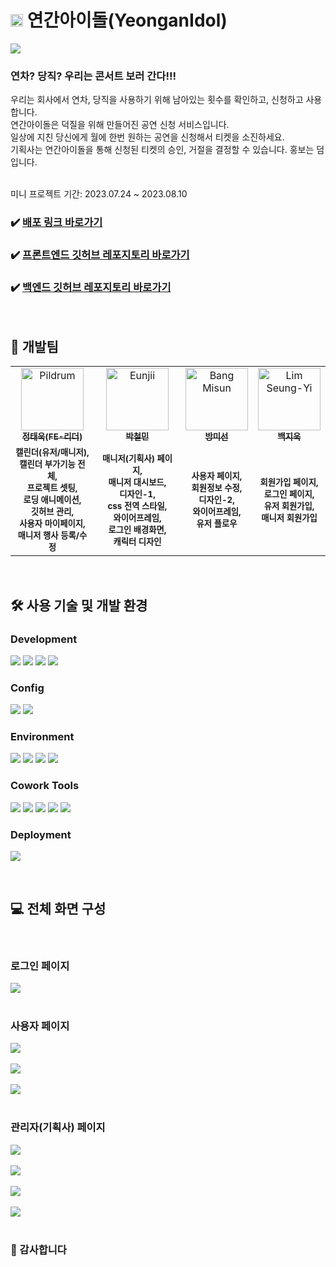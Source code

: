 # <img src="./public/image/LogoSymbol.svg" width="20"/> 연간아이돌(YeonganIdol)

<img src="./public/image/Logo-bg.svg"/>

### 연차? 당직? 우리는 콘서트 보러 간다!!!

우리는 회사에서 연차, 당직을 사용하기 위해 남아있는 횟수를 확인하고, 신청하고 사용합니다.
<br> 연간아이돌은 덕질을 위해 만들어진 공연 신청 서비스입니다.
<br> 일상에 지친 당신에게 월에 한번 원하는 공연을 신청해서 티켓을 소진하세요.
<br> 기획사는 연간아이돌을 통해 신청된 티켓의 승인, 거절을 결정할 수 있습니다. 홍보는 덤입니다.

<br>
미니 프로젝트 기간: 2023.07.24 ~ 2023.08.10
<br>
<h3>✔️ <a href="http://ec2-34-228-10-85.compute-1.amazonaws.com/login">배포 링크 바로가기</a></h3>
<h3>✔️ <a href="https://github.com/MINI-FASTCAMPUS5/scheduler-front">프론트엔드 깃허브 레포지토리 바로가기</a></h3>
<h3>✔️ <a href="https://github.com/MINI-FASTCAMPUS5/scheduler-back">백엔드 깃허브 레포지토리 바로가기</a></h3>
<br>

## 🤗 개발팀

<table>
  <tr>
    <td align="center">
      <a href="https://github.com/peacepiece7">
        <img src=https://avatars.githubusercontent.com/u/73880776?v=4" width="100px;" alt="Pildrum"/><br />
        <sub><b>정태욱(FE-리더)</b><br></sub>
      </a>
    </td>
    <td align="center">
      <a href="https://github.com/DICEPT">
        <img src="https://avatars.githubusercontent.com/u/106785596?v=4" width="100px;" alt="Eunjii"/><br />
        <sub><b>박철민</b><br></sub>
      </a>
    </td>
    <td align="center">
      <a href="https://github.com/0299bang">
        <img src="https://avatars.githubusercontent.com/u/128245462?v=4" width="100px;" alt="Bang Misun"/><br />
        <sub><b>방미선</b><br></sub>
      </a>
    </td>
    <td align="center">
      <a href="https://github.com/beakjiuk">
        <img src="https://avatars.githubusercontent.com/u/83908991?v=4" width="100px;" alt="Lim Seung-Yi"/><br />
        <sub><b>백지욱</b><br></sub>
      </a>
    </td>
  </tr>
 <tr>
    <td align="center">
        <sub><b>캘린더(유저/매니저),<br>캘린더 부가기능 전체,<br>프로젝트 셋팅,<br>로딩 애니메이션,<br>깃허브 관리,<br>사용자 마이페이지,<br>매니저 행사 등록/수정</sub>
    </td>
    <td align="center">
        <sub><b>매니저(기획사) 페이지,<br>매니저 대시보드,<br>디자인-1,<br>css 전역 스타일,<br>와이어프레임,<br>로그인 배경화면,<br>캐릭터 디자인</sub>
    </td>
    <td align="center">
        <sub><b>사용자 페이지,<br>회원정보 수정,<br>디자인-2,<br>와이어프레임,<br>유저 플로우</sub>
    </td>
     <td align="center">
        <sub><b>회원가입 페이지,<br>로그인 페이지,<br>유저 회원가입,<br>매니저 회원가입</sub>
    </td>
  </tr>
</table>
<br>

## 🛠️ 사용 기술 및 개발 환경

### Development

<p>
<img src="https://img.shields.io/badge/React-61DAFB?style=flat&logo=React&logoColor=white" />
<img src="https://img.shields.io/badge/TypeScript-3178C6?style=flat&logo=TypeScript&logoColor=white" />
<img src="https://img.shields.io/badge/Reactquery-FF4154?style=flat&logo=reactquery&logoColor=white">
<img src="https://img.shields.io/badge/Tailwind css-06B6D4?style=flat&logo=tailwindcss&logoColor=white">

</p>

### Config

<p>
<img src="https://img.shields.io/badge/npm-CB3837?style=flat&logo=Npm&logoColor=white"/>
<img src="https://img.shields.io/badge/Vite-646CFF?style=flat&logo=Vite&logoColor=white"/>
</p>

### Environment

<p>
<img src="https://img.shields.io/badge/Visual Studio Code-007ACC?style=flat&logo=Visual Studio Code&logoColor=white"/>
<img src="https://img.shields.io/badge/Husky-181717?style=flat&logo=husky&logoColor=white"/>
<img src="https://img.shields.io/badge/Git-F05032?style=flat&logo=Git&logoColor=white"/>
<img src="https://img.shields.io/badge/GitHub-181717?style=flat&logo=GitHub&logoColor=white"/>
</p>

### Cowork Tools

<p>
<img src="https://img.shields.io/badge/Figma-F24E1E?style=flat&logo=figma&logoColor=white" />
<img src="https://img.shields.io/badge/Slack-4A154B?style=flat&logo=Slack&logoColor=white" />
<img src="https://img.shields.io/badge/Notion-000000?style=flat&logo=Notion&logoColor=white" />
<img src="https://img.shields.io/badge/Zoom-2D8CFF?style=flat&logo=Zoom&logoColor=white" />
<img src="https://img.shields.io/badge/discord-5865F2?style=flat&logo=discord&logoColor=white" />
</p>

### Deployment

<p>
<img src="https://img.shields.io/badge/AWS EC2-FF9900?style=flat&logo=amazonec2&logoColor=white" />
<p>

<br>

## 💻 전체 화면 구성

<br>

### 로그인 페이지</br>

<img src="./public/image/1-login.png" />
<br>
<br>

### 사용자 페이지 </br>

<img src="./public/image/user-1.png" />
<br><br>
<img src="./public/image/user-2.png" />
<br><br>
<img src="./public/image/user-3.png" />
<br>
<br>

### 관리자(기획사) 페이지 </br>

<img src="./public/image/manager-1.png" />
<br><br>
<img src="./public/image/manager-2.png" />
<br><br>
<img src="./public/image/manager-3.png" />
<br><br>
<img src="./public/image/manager-4.png" />
<br>
<br>

### 🙏 감사합니다 </br>
